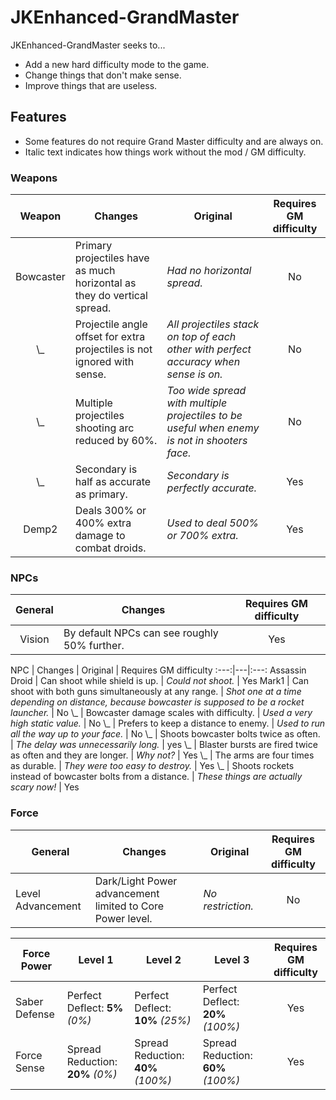 # JKEnhanced-GrandMaster

JKEnhanced-GrandMaster seeks to...
* Add a new hard difficulty mode to the game.
* Change things that don't make sense.
* Improve things that are useless.

## Features

* Some features do not require Grand Master difficulty and are always on.
* Italic text indicates how things work without the mod / GM difficulty.

### Weapons
Weapon | Changes | Original | Requires GM difficulty
:---:|---|---|:---:
Bowcaster | Primary projectiles have as much horizontal as they do vertical spread. | *Had no horizontal spread.*  | No
 \\_ | Projectile angle offset for extra projectiles is not ignored with sense. | *All projectiles stack on top of each other with perfect accuracy when sense is on.* | No
 \\_ | Multiple projectiles shooting arc reduced by 60%. | *Too wide spread with multiple projectiles to be useful when enemy is not in shooters face.* | No
 \\_ | Secondary is half as accurate as primary. | *Secondary is perfectly accurate.* | Yes
Demp2 | Deals 300% or 400% extra damage to combat droids. | *Used to deal 500% or 700% extra.* | Yes

### NPCs
General | Changes | Requires GM difficulty
:---:|---|:---:
Vision | By default NPCs can see roughly 50% further. | Yes

NPC | Changes | Original | Requires GM difficulty
:---:|---|:---:
Assassin Droid | Can shoot while shield is up. | *Could not shoot.* | Yes
Mark1 | Can shoot with both guns simultaneously at any range. | *Shot one at a time depending on distance, because bowcaster is supposed to be a rocket launcher.* | No
 \\_ | Bowcaster damage scales with difficulty. | *Used a very high static value.* | No
 \\_ | Prefers to keep a distance to enemy. | *Used to run all the way up to your face.* | No
 \\_ | Shoots bowcaster bolts twice as often. | *The delay was unnecessarily long.* | yes
 \\_ | Blaster bursts are fired twice as often and they are longer. | *Why not?* | Yes
 \\_ | The arms are four times as durable. | *They were too easy to destroy.* | Yes
 \\_ | Shoots rockets instead of bowcaster bolts from a distance. | *These things are actually scary now!* | Yes

### Force
General | Changes | Original | Requires GM difficulty
---|---|---|:---:
Level Advancement | Dark/Light Power advancement limited to Core Power level. | *No restriction.* | No

Force Power | Level 1 | Level 2 | Level 3 | Requires GM difficulty
---|---|---|---|:---:
Saber Defense | Perfect Deflect: **5%** *(0%)* | Perfect Deflect: **10%** *(25%)* | Perfect Deflect: **20%** *(100%)* | Yes
Force Sense | Spread Reduction: **20%** *(0%)* | Spread Reduction: **40%** *(100%)* | Spread Reduction: **60%** *(100%)* | Yes
